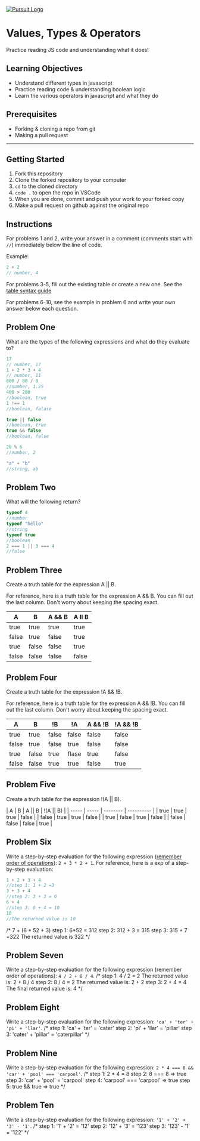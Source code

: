 [![Pursuit Logo](https://avatars1.githubusercontent.com/u/5825944?s=200&v=4)](https://pursuit.org)

# Values, Types & Operators

Practice reading JS code and understanding what it does!

## Learning Objectives

- Understand different types in javascript
- Practice reading code & understanding boolean logic
- Learn the various operators in javascript and what they do

## Prerequisites

- Forking & cloning a repo from git
- Making a pull request

---

## Getting Started

1. Fork this repository
1. Clone the forked repository to your computer
1. `cd` to the cloned directory
1. `code .` to open the repo in VSCode
1. When you are done, commit and push your work to your forked copy
1. Make a pull request on github against the original repo

## Instructions

For problems 1 and 2, write your answer in a comment (comments start with `//`) immediately below the line of code.

Example:

```js
2 + 2
// number, 4
```

For problems 3-5, fill out the existing table or create a new one. See the [table syntax guide](https://www.markdownguide.org/extended-syntax#tables)

For problems 6-10, see the example in problem 6 and write your own answer below each question.



## Problem One

What are the types of the following expressions and what do they evaluate to?

```js
17
// number, 17
1 + 2 * 3 + 4
// number, 11
800 / 80 / 8
//number, 1.25
400 > 200
//boolean, true
1 !== 1
//boolean, falase

true || false
//boolean, true
true && false
//boolean, false

20 % 6
//number, 2

"a" + "b"
//string, ab
```

## Problem Two

What will the following return?

```js
typeof 4
//number
typeof "hello"
//string
typeof true
//boolean
2 === 1 || 3 === 4
//false
```

## Problem Three

Create a truth table for the expression A || B.

For reference, here is a truth table for the expression A && B. You can fill out the last column. Don't worry about keeping the spacing exact.

| A     | B     | A && B |  A ll B    |
| ----- | ----- | ------ | ---------- |
| true  | true  | true   |   true     |
| false | true  | false  |   true     |
| true  | false | false  |   true     |
| false | false | false  |   false    |

## Problem Four

Create a truth table for the expression !A && !B.

For reference, here is a truth table for the expression A && !B. You can fill out the last column. Don't worry about keeping the spacing exact.

| A     | B     | !B    |  !A    | A && !B | !A && !B |
| ----- | ----- | ----- |------  | ------- | -------- |
| true  | true  | false |  false |  false  |  false   |
| false | true  | false |  true  |  false  |  false   |
| true  | false | true  |  flase |  true   |  false   |
| false | false | true  |  true  |  false  |  true    |

## Problem Five

Create a truth table for the expression !(A || B).

| A     | B     |  A || B    | !(A || B)     |
| ----- | ----- | --------   | ----------    |
| true  | true  |  true      |  false        |
| false | true  |  true      |  false        |
| true  | false |  true      |  false        |
| false | false |  false     |  true         |
        

## Problem Six

Write a step-by-step evaluation for the following expression ([remember order of operations](https://www.mathsisfun.com/operation-order-pemdas.html)): `2 + 3 * 2 + 1`.
For reference, here is a exp of a step-by-step evaluation:

```js
1 + 2 + 3 + 4
//step 1: 1 + 2 =3
3 + 3 + 4
//step 2: 3 + 3 = 6
6 + 4
//step 3: 6 + 4 = 10
10
//The returned value is 10
```
/*
7 + (6 * 52 + 3)
step 1: 6*52 = 312
step 2: 312 + 3 = 315
step 3: 315 + 7 =322
The returned value is 322
*/
## Problem Seven

Write a step-by-step evaluation for the following expression (remember order of operations): `4 / 2 + 8 / 4`.
/*
step 1: 4 / 2 = 2
The returned value is: 2 + 8 / 4
step 2: 8 / 4 = 2
The returned value is: 2 + 2
step 3: 2 + 4 = 4 
The final returned value is: 4
*/
## Problem Eight

Write a step-by-step evaluation for the following expression: `'ca' + 'ter' + 'pi' + 'llar'`.
/*
step 1: 'ca' + 'ter' = 'cater'
step 2: 'pi' + 'llar' = 'pillar'
step 3: 'cater' + 'pillar' = 'caterpillar'
*/
## Problem Nine

Write a step-by-step evaluation for the following expression: `2 * 4 === 8 && 'car' + 'pool' === 'carpool'`.
/*
step 1:  2 * 4 = 8
step 2: 8 === 8 => true
step 3: 'car' + 'pool' = 'carpool'
step 4: 'carpool' === 'carpool' => true
step 5: true && true => true
*/
## Problem Ten

Write a step-by-step evaluation for the following expression: `'1' + '2' + '3' - '1'`.
/*
step 1: '1' + '2' = '12'
step 2: '12' + '3' = '123'
step 3: '123' - '1' = '122'
*/